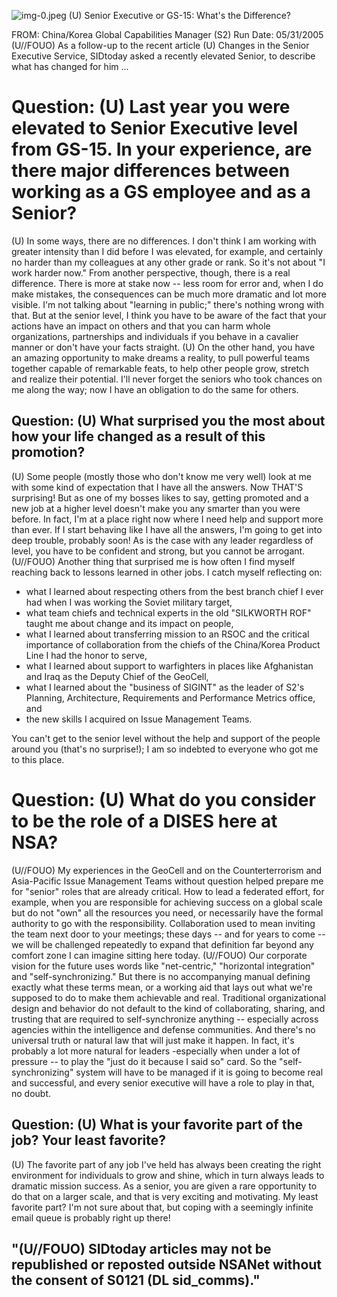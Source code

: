 ![img-0.jpeg](img-0.jpeg)
(U) Senior Executive or GS-15: What's the Difference?

FROM:
China/Korea Global Capabilities Manager (S2)
Run Date: 05/31/2005
(U//FOUO) As a follow-up to the recent article (U) Changes in the Senior Executive Service, SIDtoday asked a recently elevated Senior, to describe what has changed for him ...

# Question: (U) Last year you were elevated to Senior Executive level from GS-15. In your experience, are there major differences between working as a GS employee and as a Senior? 

(U) In some ways, there are no differences. I don't think I am working with greater intensity than I did before I was elevated, for example, and certainly no harder than my colleagues at any other grade or rank. So it's not about "I work harder now." From another perspective, though, there is a real difference. There is more at stake now -- less room for error and, when I do make mistakes, the consequences can be much more dramatic and lot more visible. I'm not talking about "learning in public;" there's nothing wrong with that. But at the senior level, I think you have to be aware of the fact that your actions have an impact on others and that you can harm whole organizations, partnerships and individuals if you behave in a cavalier manner or don't have your facts straight.
(U) On the other hand, you have an amazing opportunity to make dreams a reality, to pull powerful teams together capable of remarkable feats, to help other people grow, stretch and realize their potential. I'll never forget the seniors who took chances on me along the way; now I have an obligation to do the same for others.

## Question: (U) What surprised you the most about how your life changed as a result of this promotion?

(U) Some people (mostly those who don't know me very well) look at me with some kind of expectation that I have all the answers. Now THAT'S surprising! But as one of my bosses likes to say, getting promoted and a new job at a higher level doesn't make you any smarter than you were before. In fact, I'm at a place right now where I need help and support more than ever. If I start behaving like I have all the answers, I'm going to get into deep trouble, probably soon! As is the case with any leader regardless of level, you have to be confident and strong, but you cannot be arrogant.
(U//FOUO) Another thing that surprised me is how often I find myself reaching back to lessons learned in other jobs. I catch myself reflecting on:

- what I learned about respecting others from the best branch chief I ever had when I was working the Soviet military target,
- what team chiefs and technical experts in the old "SILKWORTH ROF" taught me about change and its impact on people,
- what I learned about transferring mission to an RSOC and the critical importance of collaboration from the chiefs of the China/Korea Product Line I had the honor to serve,
- what I learned about support to warfighters in places like Afghanistan and Iraq as the Deputy Chief of the GeoCell,
- what I learned about the "business of SIGINT" as the leader of S2's Planning, Architecture, Requirements and Performance Metrics office, and
- the new skills I acquired on Issue Management Teams.

You can't get to the senior level without the help and support of the people around you (that's no surprise!); I am so indebted to everyone who got me to this place.
# Question: (U) What do you consider to be the role of a DISES here at NSA? 

(U//FOUO) My experiences in the GeoCell and on the Counterterrorism and Asia-Pacific Issue Management Teams without question helped prepare me for "senior" roles that are already critical. How to lead a federated effort, for example, when you are responsible for achieving success on a global scale but do not "own" all the resources you need, or necessarily have the formal authority to go with the responsibility. Collaboration used to mean inviting the team next door to your meetings; these days -- and for years to come -- we will be challenged repeatedly to expand that definition far beyond any comfort zone I can imagine sitting here today.
(U//FOUO) Our corporate vision for the future uses words like "net-centric," "horizontal integration" and "self-synchronizing." But there is no accompanying manual defining exactly what these terms mean, or a working aid that lays out what we're supposed to do to make them achievable and real. Traditional organizational design and behavior do not default to the kind of collaborating, sharing, and trusting that are required to self-synchronize anything -- especially across agencies within the intelligence and defense communities. And there's no universal truth or natural law that will just make it happen. In fact, it's probably a lot more natural for leaders -especially when under a lot of pressure -- to play the "just do it because I said so" card. So the "self-synchronizing" system will have to be managed if it is going to become real and successful, and every senior executive will have a role to play in that, no doubt.

## Question: (U) What is your favorite part of the job? Your least favorite?

(U) The favorite part of any job I've held has always been creating the right environment for individuals to grow and shine, which in turn always leads to dramatic mission success. As a senior, you are given a rare opportunity to do that on a larger scale, and that is very exciting and motivating. My least favorite part? I'm not sure about that, but coping with a seemingly infinite email queue is probably right up there!

## "(U//FOUO) SIDtoday articles may not be republished or reposted outside NSANet without the consent of S0121 (DL sid_comms)."
